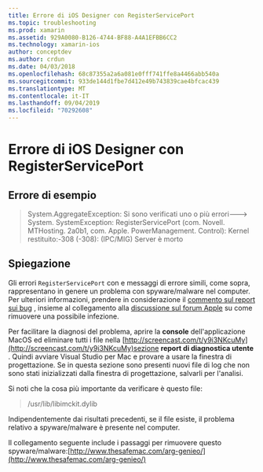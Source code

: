 ```yaml
---
title: Errore di iOS Designer con RegisterServicePort
ms.topic: troubleshooting
ms.prod: xamarin
ms.assetid: 929A0080-B126-4744-BF88-A4A1EFBB6CC2
ms.technology: xamarin-ios
author: conceptdev
ms.author: crdun
ms.date: 04/03/2018
ms.openlocfilehash: 68c87355a2a6a081e0fff741ffe8a4466abb540a
ms.sourcegitcommit: 933de144d1fbe7d412e49b743839cae4bfcac439
ms.translationtype: MT
ms.contentlocale: it-IT
ms.lasthandoff: 09/04/2019
ms.locfileid: "70292608"
---
```

# <a name="ios-designer-error-with-registerserviceport"></a>Errore di iOS Designer con RegisterServicePort

## <a name="sample-error"></a>Errore di esempio
> System.AggregateException: Si sono verificati uno o più errori---> System. SystemException: RegisterServicePort (com. Novell. MTHosting. 2a0b1, com. Apple. PowerManagement. Control): Kernel restituito:-308 (-308): (IPC/MIG) Server è morto

## <a name="explanation"></a>Spiegazione
Gli errori `RegisterServicePort` con e messaggi di errore simili, come sopra, rappresentano in genere un problema con spyware/malware nel computer. Per ulteriori informazioni, prendere in considerazione il [commento sul report sui bug](https://bugzilla.xamarin.com/show_bug.cgi?id=21907#c4) , insieme al collegamento alla [discussione sul forum Apple](https://discussions.apple.com/thread/5596008) su come rimuovere una possibile infezione. 

Per facilitare la diagnosi del problema, aprire la **console** dell'applicazione MacOS ed eliminare tutti i file nella [http://screencast.com/t/y9i3NKcuMy](http://screencast.com/t/y9i3NKcuMy)sezione **report di diagnostica utente** . Quindi avviare Visual Studio per Mac e provare a usare la finestra di progettazione. Se in questa sezione sono presenti nuovi file di log che non sono stati inizializzati dalla finestra di progettazione, salvarli per l'analisi.  

Si noti che la cosa più importante da verificare è questo file: 
> /usr/lib/libimckit.dylib

Indipendentemente dai risultati precedenti, se il file esiste, il problema relativo a spyware/malware è presente nel computer.  

Il collegamento seguente include i passaggi per rimuovere questo spyware/malware:[http://www.thesafemac.com/arg-genieo/](http://www.thesafemac.com/arg-genieo/)  

